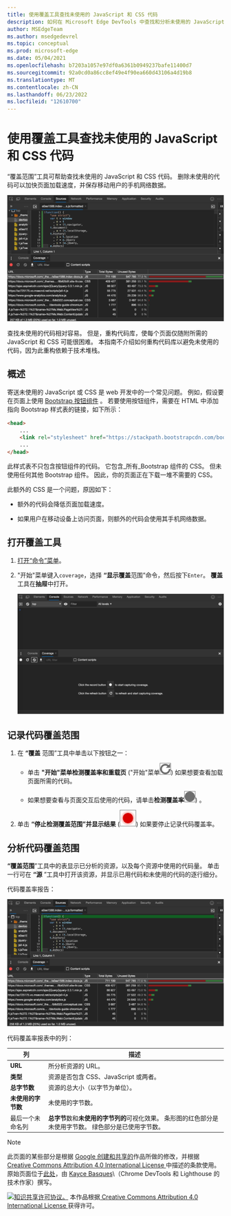 ```yaml
---
title: 使用覆盖工具查找未使用的 JavaScript 和 CSS 代码
description: 如何在 Microsoft Edge DevTools 中查找和分析未使用的 JavaScript 和 CSS 代码。
author: MSEdgeTeam
ms.author: msedgedevrel
ms.topic: conceptual
ms.prod: microsoft-edge
ms.date: 05/04/2021
ms.openlocfilehash: b7203a1057e97df0a6361b0949237bafe11400d7
ms.sourcegitcommit: 92a0cd0a86cc8ef49e4f90ea660d43106a4d19b8
ms.translationtype: MT
ms.contentlocale: zh-CN
ms.lasthandoff: 06/23/2022
ms.locfileid: "12610700"
---
```

<!-- Copyright Kayce Basques

   Licensed under the Apache License, Version 2.0 (the "License");
   you may not use this file except in compliance with the License.
   You may obtain a copy of the License at

       https://www.apache.org/licenses/LICENSE-2.0

   Unless required by applicable law or agreed to in writing, software
   distributed under the License is distributed on an "AS IS" BASIS,
   WITHOUT WARRANTIES OR CONDITIONS OF ANY KIND, either express or implied.
   See the License for the specific language governing permissions and
   limitations under the License.  -->
# <a name="find-unused-javascript-and-css-code-with-the-coverage-tool"></a>使用覆盖工具查找未使用的 JavaScript 和 CSS 代码

“覆盖范围”工具可帮助查找未使用的 JavaScript 和 CSS 代码。  删除未使用的代码可以加快页面加载速度，并保存移动用户的手机网络数据。

![分析代码覆盖率。](../media/coverage-sources-resource-drawer-coverage.msft.png)

查找未使用的代码相对容易。  但是，重构代码库，使每个页面仅随附所需的 JavaScript 和 CSS 可能很困难。  本指南不介绍如何重构代码库以避免未使用的代码，因为此重构依赖于技术堆栈。


<!-- ====================================================================== -->
## <a name="overview"></a>概述

寄送未使用的 JavaScript 或 CSS 是 web 开发中的一个常见问题。  例如，假设要在页面上使用 [Bootstrap 按钮组件](https://getbootstrap.com/docs/4.3/components/buttons) 。  若要使用按钮组件，需要在 HTML 中添加指向 Bootstrap 样式表的链接，如下所示：

```html
<head>
    ...
    <link rel="stylesheet" href="https://stackpath.bootstrapcdn.com/bootstrap/4.3.1/css/bootstrap.min.css" integrity="sha384-ggOyR0iXCbMQv3Xipma34MD+dH/1fQ784/j6cY/iJTQUOhcWr7x9JvoRxT2MZw1T" crossorigin="anonymous">
    ...
</head>
```

此样式表不只包含按钮组件的代码。  它包含_所有_Bootstrap 组件的 CSS。  但未使用任何其他 Bootstrap 组件。  因此，你的页面正在下载一堆不需要的 CSS。

此额外的 CSS 是一个问题，原因如下：

*  额外的代码会降低页面加载速度。  <!-- See [Render-Blocking CSS](/web/fundamentals/performance/critical-rendering-path/render-blocking-css). -->

*  如果用户在移动设备上访问页面，则额外的代码会使用其手机网络数据。


<!-- ====================================================================== -->
## <a name="open-the-coverage-tool"></a>打开覆盖工具

1. [打开“命令”菜单](../command-menu/index.md)。

1. "开始"菜单键入`coverage`，选择 **“显示覆盖**范围”命令，然后按下`Enter`。  **覆盖**工具在**抽屉**中打开。

   ![覆盖工具。](../media/coverage-console-drawer-coverage-empty.msft.png)


<!-- ====================================================================== -->
## <a name="record-code-coverage"></a>记录代码覆盖范围

1. 在 **“覆盖** 范围”工具中单击以下按钮之一：

   *  单击 **"开始"菜单检测覆盖率和重载页** ("开始"菜单![检测覆盖率和重载页。](../media/reload-icon.msft.png)) <!--todo: check UI string--> 如果想要查看加载页面所需的代码。

   *  如果想要查看与页面交互后使用的代码，请单击**检测覆盖率**![ (检测覆盖率](../media/record-icon.msft.png)) 。

1. 单击 **“停止检测覆盖范围”并显示结果** (![停止检测覆盖率并显示结果](../media/stop-icon.msft.png)) <!--todo: check UI string--> 如果要停止记录代码覆盖率。


<!-- ====================================================================== -->
## <a name="analyze-code-coverage"></a>分析代码覆盖范围

**“覆盖范围**”工具中的表显示已分析的资源，以及每个资源中使用的代码量。  单击一行可在 **“源** ”工具中打开该资源，并显示已用代码和未使用的代码的逐行细分。

代码覆盖率报告：

![代码覆盖率报告。](../media/coverage-sources-resource-drawer-coverage-selected.msft.png)

代码覆盖率报表中的列：

| 列 | 描述 |
| --- | --- |
| **URL** | 所分析资源的 URL。 |
| **类型** | 资源是否包含 CSS、JavaScript 或两者。 |
| **总字节数** | 资源的总大小（以字节为单位）。 |
| **未使用的字节数** | 未使用的字节数。 |
| 最后一个未命名列 | **总字节**数和**未使用的字节列的**可视化效果。  条形图的红色部分是未使用字节数。  绿色部分是已使用字节数。 |


<!-- ====================================================================== -->
> [!NOTE]
> 此页面的某些部分是根据 [Google 创建和共享的](https://developers.google.com/terms/site-policies)作品所做的修改，并根据[ Creative Commons Attribution 4.0 International License ](https://creativecommons.org/licenses/by/4.0)中描述的条款使用。
> 原始页面位于[此处](https://developer.chrome.com/docs/devtools/coverage/)，由 [Kayce Basques](https://developers.google.com/web/resources/contributors#kayce-basques)\（Chrome DevTools 和 Lighthouse 的技术作家）撰写。

[![知识共享许可协议。](https://i.creativecommons.org/l/by/4.0/88x31.png)](https://creativecommons.org/licenses/by/4.0)
本作品根据[ Creative Commons Attribution 4.0 International License ](https://creativecommons.org/licenses/by/4.0)获得许可。
